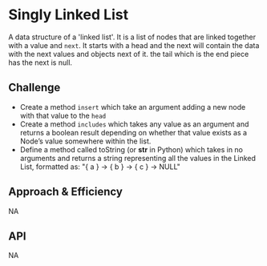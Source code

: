# Singly Linked List
<!-- Short summary or background information -->
A data structure of a 'linked list'. It is a list of nodes that are linked together with a value and `next`. It starts with a head and the next will contain the data with the next values and objects next of it. the tail which is the end piece has the next is null. 
## Challenge
<!-- Description of the challenge -->
- Create a method `insert` which take an argument adding a new node with that value to the `head`
- Create a method `includes` which takes any value as an argument and returns a boolean result depending on whether that value exists as a Node’s value somewhere within the list.
- Define a method called toString (or __str__ in Python) which takes in no arguments and returns a string representing all the values in the Linked List, formatted as:
"{ a } -> { b } -> { c } -> NULL"
## Approach & Efficiency
<!-- What approach did you take? Why? What is the Big O space/time for this approach? -->
NA
## API
<!-- Description of each method publicly available to your Linked List -->
NA